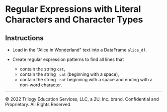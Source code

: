 # Regular Expressions with Literal Characters and Character Types

## Instructions

* Load in the "Alice in Wonderland" text into a DataFrame `alice_df`.

* Create regular expression patterns to find all lines that 

    * contain the string `cat`,
    * contain the string ` cat` (beginning with a space),
    * contain the string ` cat` beginning with a space and ending with a non-word character.

---

© 2022 Trilogy Education Services, LLC, a 2U, Inc. brand.  Confidential and Proprietary.  All Rights Reserved.